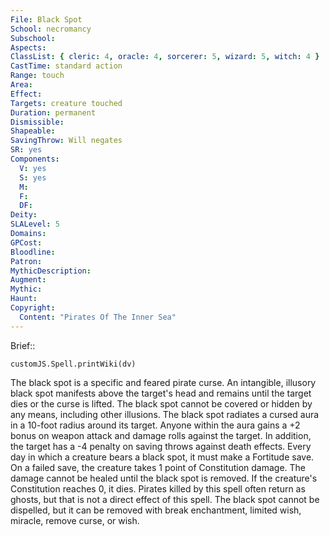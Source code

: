 ```yaml
---
File: Black Spot
School: necromancy
Subschool: 
Aspects: 
ClassList: { cleric: 4, oracle: 4, sorcerer: 5, wizard: 5, witch: 4 }
CastTime: standard action
Range: touch
Area: 
Effect: 
Targets: creature touched
Duration: permanent
Dismissible: 
Shapeable: 
SavingThrow: Will negates
SR: yes
Components:
  V: yes
  S: yes
  M: 
  F: 
  DF: 
Deity: 
SLALevel: 5
Domains: 
GPCost: 
Bloodline: 
Patron: 
MythicDescription: 
Augment: 
Mythic: 
Haunt: 
Copyright:
  Content: "Pirates Of The Inner Sea"
---
```

Brief:: 

```dataviewjs
customJS.Spell.printWiki(dv)
```

The black spot is a specific and feared pirate curse. An intangible, illusory black spot manifests above the target's head and remains until the target dies or the curse is lifted. The black spot cannot be covered or hidden by any means, including other illusions.  The black spot radiates a cursed aura in a 10-foot radius around its target. Anyone within the aura gains a +2 bonus on weapon attack and damage rolls against the target. In addition, the target has a -4 penalty on saving throws against death effects.  Every day in which a creature bears a black spot, it must make a Fortitude save. On a failed save, the creature takes 1 point of Constitution damage. The damage cannot be healed until the black spot is removed. If the creature's Constitution reaches 0, it dies. Pirates killed by this spell often return as ghosts, but that is not a direct effect of this spell.  The black spot cannot be dispelled, but it can be removed with break enchantment, limited wish, miracle, remove curse, or wish.

